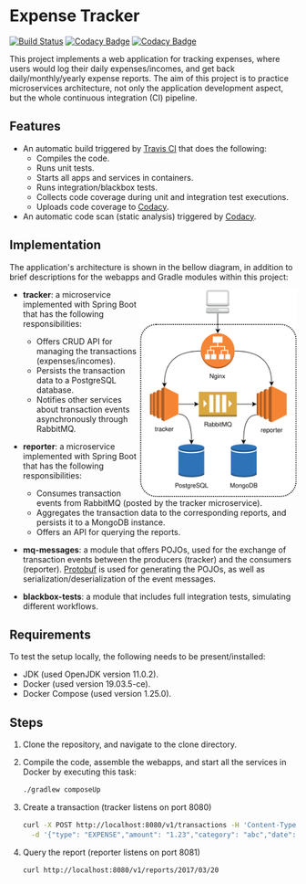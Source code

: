# Expense Tracker

[![Build Status](https://travis-ci.org/bishoybassem/expense-tracker.svg?branch=master)](https://travis-ci.org/bishoybassem/expense-tracker)
[![Codacy Badge](https://api.codacy.com/project/badge/Grade/31f708e31a814508ae405fb02c9acba2)](https://www.codacy.com/app/bishoybassem/expense-tracker?utm_source=github.com&amp;utm_medium=referral&amp;utm_content=bishoybassem/expense-tracker&amp;utm_campaign=Badge_Grade)
[![Codacy Badge](https://api.codacy.com/project/badge/Coverage/31f708e31a814508ae405fb02c9acba2)](https://www.codacy.com/app/bishoybassem/expense-tracker?utm_source=github.com&amp;utm_medium=referral&amp;utm_content=bishoybassem/expense-tracker&amp;utm_campaign=Badge_Coverage)

This project implements a web application for tracking expenses, where users would log their daily expenses/incomes, and get back daily/monthly/yearly expense reports. The aim of this project is to practice microservices architecture, not only the application development aspect, but the whole continuous integration (CI) pipeline. 

## Features
* An automatic build triggered by [Travis CI](https://travis-ci.org/bishoybassem/expense-tracker) that does the following:
  * Compiles the code.
  * Runs unit tests.
  * Starts all apps and services in containers.
  * Runs integration/blackbox tests.
  * Collects code coverage during unit and integration test executions.
  * Uploads code coverage to [Codacy](https://app.codacy.com/project/bishoybassem/expense-tracker/dashboard).
* An automatic code scan (static analysis) triggered by [Codacy](https://app.codacy.com/project/bishoybassem/expense-tracker/dashboard).

## Implementation

The application's architecture is shown in the bellow diagram, in addition to brief descriptions for the webapps and Gradle modules within this project:

<img align="right" width="275" src="diagram.svg"/>

* __tracker__: a microservice implemented with Spring Boot that has the following responsibilities:
  * Offers CRUD API for managing the transactions (expenses/incomes).
  * Persists the transaction data to a PostgreSQL database.
  * Notifies other services about transaction events asynchronously through RabbitMQ.

* __reporter__: a microservice implemented with Spring Boot that has the following responsibilities:
  * Consumes transaction events from RabbitMQ (posted by the tracker microservice).
  * Aggregates the transaction data to the corresponding reports, and persists it to a MongoDB instance.
  * Offers an API for querying the reports.

* __mq-messages__: a module that offers POJOs, used for the exchange of transaction events between the producers (tracker) and the consumers (reporter).
[Protobuf](https://developers.google.com/protocol-buffers) is used for generating the POJOs, as well as serialization/deserialization of the event messages.

* __blackbox-tests__: a module that includes full integration tests, simulating different workflows.

## Requirements
To test the setup locally, the following needs to be present/installed:
* JDK (used OpenJDK version 11.0.2).
* Docker (used version 19.03.5-ce).
* Docker Compose (used version 1.25.0).

## Steps
1. Clone the repository, and navigate to the clone directory.
2. Compile the code, assemble the webapps, and start all the services in Docker by executing this task:
   ```bash
   ./gradlew composeUp
   ```
3. Create a transaction (tracker listens on port 8080)
   ```bash
   curl -X POST http://localhost:8080/v1/transactions -H 'Content-Type: application/json' \
     -d '{"type": "EXPENSE","amount": "1.23","category": "abc","date": "2017/03/20","comment": "comment"}'
   ```

4. Query the report (reporter listens on port 8081)
   ```bash
   curl http://localhost:8080/v1/reports/2017/03/20
   ```